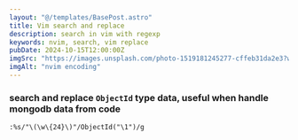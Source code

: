```yaml
---
layout: "@/templates/BasePost.astro"
title: Vim search and replace
description: search in vim with regexp
keywords: nvim, search, vim replace
pubDate: 2024-10-15T12:00:00Z
imgSrc: "https://images.unsplash.com/photo-1519181245277-cffeb31da2e3?w=800&auto=format&fit=crop&q=60&ixlib=rb-4.0.3&ixid=M3wxMjA3fDB8MHxzZWFyY2h8Mnx8Q2hpbmVzZXxlbnwwfHwwfHx8MA%3D%3D"
imgAlt: "nvim encoding"
---
```


### search and replace `ObjectId` type data, useful when handle mongodb data from code

```
:%s/"\(\w\{24}\)"/ObjectId("\1")/g

```
